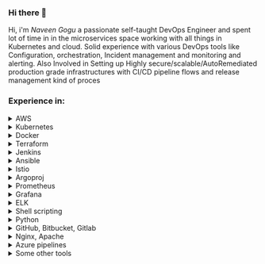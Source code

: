 ### Hi there 👋

Hi, i'm *Naveen Gogu* a passionate self-taught DevOps Engineer and spent lot of time in in the microservices space working with all things in Kubernetes and cloud. Solid experience with various DevOps tools like Configuration, orchestration, Incident management and monitoring and alerting. Also Involved in Setting up Highly secure/scalable/AutoRemediated production grade infrastructures with CI/CD pipeline flows and release management kind of proces

### Experience in:

<details>
  <summary>AWS</summary>

  - Deep understanding of AWS cloud architecture, services, and best practices.
  - Proven ability to design and implement highly available, scalable, and fault-tolerant AWS infrastructure.
  - Extensive experience in automating AWS workflows using tools like CloudFormation and Terraform.
  - Proficiency in managing AWS services like EC2, S3, RDS, Lambda, and DynamoDB.
  - Experience in implementing AWS security best practices, including IAM policies and VPC networking.
  - Knowledge of AWS monitoring and logging services, including CloudWatch and CloudTrail.
  - Ability to optimize AWS resource utilization and performance, including cost optimization.
  - Experience in deploying and managing AWS infrastructure using infrastructure-as-code principles.
  - Knowledge of AWS serverless architectures and best practices, including Lambda and API Gateway.
  - Proficiency in deploying and managing AWS containers using services like ECS and EKS.
  - Understanding of AWS networking options, including VPC peering and VPN connections.
  - Ability to troubleshoot and resolve complex AWS issues in production environments.
  - Experience in implementing disaster recovery and backup strategies in AWS.
  - Ability to deploy and manage AWS services on different operating systems and platforms.
  - Knowledge of AWS DevOps best practices and tools, including CodePipeline and CodeDeploy.  
</details>


<details>
  <summary>Kubernetes</summary>
    - Deep understanding of Kubernetes architecture, components, and best practices.
    - Proven ability to design and deploy highly available, scalable, and fault-tolerant Kubernetes clusters.
    - Experience in automating Kubernetes workflows using tools like Helm and Kustomize.
    - Proficiency in managing Kubernetes resources using Kubernetes API and kubectl command-line tool.
    - Knowledge of Kubernetes networking and service discovery, including DNS and load balancing.
    - Experience in optimizing Kubernetes resource utilization and performance, including pod and node autoscaling.
    - Understanding of Kubernetes security best practices, including RBAC and network policies.
    - Ability to deploy and manage Kubernetes storage solutions, including PVs, PVCs, and StorageClasses.
    - Knowledge of Kubernetes observability tools and best practices, including Prometheus and Grafana.
    - Experience in deploying and managing Kubernetes workloads using different deployment strategies, such as rolling updates and blue-green deployments.
    - Proficiency in using Kubernetes to manage containerized applications, including Docker and containerd.
    - Ability to troubleshoot and resolve complex Kubernetes issues in production environments.
    - Knowledge of Kubernetes best practices for CI/CD pipelines and GitOps workflows.
    - Experience in integrating Kubernetes with other DevOps tools and platforms, such as GitLab and Jenkins.
    - Understanding of Kubernetes ecosystem and related technologies, including Istio, Knative, and OpenShift.  
</details>

<details>
  <summary>Docker</summary>
    - Deep understanding of Docker architecture and components, including Docker Engine, Registry, and Compose.
    - Proven ability to design and deploy Dockerized applications in production environments.
    - Experience in creating and managing Docker images using Dockerfile and Docker Hub.
    - Proficiency in deploying and managing Docker containers using Docker CLI and Docker Swarm.
    - Knowledge of Docker networking and service discovery, including Docker DNS and load balancing.
    - Experience in optimizing Docker resource utilization and performance, including container orchestration and auto-scaling.
    - Understanding of Docker security best practices, including container hardening and secrets management.
    - Ability to deploy and manage Docker storage solutions, including volumes and volume drivers.
    - Knowledge of Docker observability tools and best practices, including Prometheus and Grafana.
    - Experience in integrating Docker with other DevOps tools and platforms, such as Jenkins and Kubernetes.
    - Proficiency in using Docker to manage containerized applications, including Kubernetes and Mesos.
    - Ability to troubleshoot and resolve complex Docker issues in production environments.
    - Knowledge of Docker best practices for CI/CD pipelines and GitOps workflows.
    - Experience in using Docker to deploy microservices and serverless applications.
    - Understanding of Docker ecosystem and related technologies, including Docker Compose, Docker Swarm, and Docker Enterprise.  
</details>

<details>
  <summary>Terraform</summary>
    - Deep understanding of Terraform architecture and concepts, including resources, providers, and state.
    - Proven ability to design and deploy infrastructure using Terraform modules and templates.
    - Experience in managing infrastructure as code using Terraform best practices.
    - Proficiency in using Terraform CLI to create, plan, and apply infrastructure changes.
    - Knowledge of Terraform state management and locking mechanisms.
    - Experience in using Terraform to manage cloud infrastructure, including AWS, Azure, and Google Cloud.
    - Understanding of Terraform security best practices, including remote state storage and secrets management.
    - Ability to deploy and manage Terraform modules and templates in production environments.
    - Knowledge of Terraform observability tools and best practices, including monitoring and logging.
    - Experience in integrating Terraform with other DevOps tools and platforms, such as Jenkins and Kubernetes.
    - Proficiency in using Terraform to create and manage multi-cloud and hybrid cloud environments.
    - Ability to troubleshoot and resolve complex Terraform issues in production environments.
    - Knowledge of Terraform best practices for CI/CD pipelines and GitOps workflows.
    - Experience in using Terraform to automate infrastructure testing and validation.
    - Understanding of Terraform ecosystem and related technologies, including Packer and Vault.  
</details>

<details>
  <summary>Jenkins</summary>
    - Extensive experience in installing, configuring, and managing Jenkins in complex enterprise environments.
    - Deep understanding of Jenkins architecture, including masters, agents, and pipelines.
    - Proficiency in creating and managing Jenkins jobs and pipelines using Jenkinsfile and Blue Ocean.
    - Knowledge of Jenkins security best practices, including authentication, authorization, and role-based access control.
    - Experience in using Jenkins to automate CI/CD pipelines, including code building, testing, and deployment.
    - Proven ability to integrate Jenkins with other DevOps tools and platforms, such as GitHub, Docker, Kubernetes, and AWS.
    - Understanding of Jenkins observability tools and best practices, including monitoring and logging.
    - Experience in using Jenkins to manage distributed and scalable infrastructure environments.
    - Knowledge of Jenkins best practices for configuration management and version control.
    - Ability to troubleshoot and resolve complex Jenkins issues in production environments.
    - Proficiency in using Jenkins plugins to extend functionality and automate workflows.
    - Experience in creating and managing Jenkins build agents and clusters.
    - Knowledge of Jenkins ecosystem and related technologies, including Jenkins X and Jenkins Configuration as Code (JCasC).
    - Understanding of Jenkins best practices for DevOps automation, including GitOps and Infrastructure as Code (IaC).
    - Ability to mentor and train junior DevOps engineers on Jenkins best practices and techniques.  
</details>

<details>
  <summary>Ansible</summary>
    - Extensive experience in using Ansible for configuration management, orchestration, and automation in complex enterprise environments.
    - Proficiency in creating Ansible playbooks and roles for managing infrastructure, applications, and services.
    - Knowledge of Ansible inventory, including dynamic inventory and host patterns.
    - Experience in using Ansible modules to manage different types of systems, including Linux, Windows, and cloud environments.
    - Understanding of Ansible best practices, including idempotency, error handling, and role separation.
    - Ability to integrate Ansible with other DevOps tools and platforms, such as Docker, Kubernetes, and AWS.
    - Experience in using Ansible Tower to manage and scale Ansible deployments in large enterprise environments.
    - Knowledge of Ansible observability tools and best practices, including logging and monitoring.
    - Proficiency in using Ansible to manage distributed and scalable infrastructure environments.
    - Ability to troubleshoot and resolve complex Ansible issues in production environments.
    - Experience in creating and managing Ansible collections and roles.
    - Knowledge of Ansible ecosystem and related technologies, including Ansible Galaxy and Ansible Automation Platform.
    - Understanding of Ansible best practices for DevOps automation, including GitOps and Infrastructure as Code (IaC).
    - Ability to mentor and train junior DevOps engineers on Ansible best practices and techniques.
    - Excellent communication skills and ability to work collaboratively with cross-functional teams to design and implement Ansible-based solutions.  
</details>

<details>
  <summary>Istio</summary>
    - Extensive experience in deploying and managing Istio service mesh in complex microservices architectures.
    - Proficiency in configuring Istio components, including ingress and egress gateways, sidecars, and service entries.
    - Knowledge of Istio observability tools, including Prometheus, Grafana, and Jaeger.
    - Experience in using Istio to manage traffic routing, load balancing, and fault tolerance in microservices environments.
    - Ability to integrate Istio with other DevOps tools and platforms, such as Kubernetes, Docker, and AWS.
    - Understanding of Istio security features, including mTLS, RBAC, and mutual TLS authentication.
    - Proficiency in using Istio to manage distributed and scalable infrastructure environments.
    - Ability to troubleshoot and resolve complex Istio issues in production environments.
    - Experience in creating and managing Istio custom resources, including Virtual Services and Destination Rules.
    - Knowledge of Istio ecosystem and related technologies, including Envoy proxy and Kubernetes.
    - Understanding of Istio best practices for DevOps automation, including GitOps and Infrastructure as Code (IaC).
    - Ability to mentor and train junior DevOps engineers on Istio best practices and techniques.
    - Excellent communication skills and ability to work collaboratively with cross-functional teams to design and implement Istio-based solutions.
    - Proficiency in using Istio to manage service-to-service communication and API gateways.
    - Knowledge of Istio architecture and internals, including Mixer, Pilot, and Citadel.  
</details>

<details>
  <summary>Argoproj</summary>
    - Experience in deploying, managing and scaling complex workflows with Argo Workflows.
    - Knowledge of Argo CD for continuous delivery and GitOps workflows.
    - Proficiency in integrating Argo Workflows and Argo CD with Kubernetes, Docker and other DevOps tools.
    - Ability to create and manage custom Argo Workflows templates and workflows.
    - Experience in implementing Argo Workflows in CI/CD pipelines.
    - Knowledge of Argo Rollouts for canary releases and blue-green deployments.
    - Ability to automate the management of Argo Workflows using Infrastructure as Code (IaC) principles.
    - Understanding of the Argo Workflows architecture and its components.
    - Experience in troubleshooting and resolving complex issues with Argo Workflows in production environments.
    - Proficiency in using Argo Workflows to manage big data and machine learning workflows.
    - Ability to design and implement Argo Workflows for optimal performance and scalability.
    - Knowledge of Argo Events for event-driven automation and integration with external systems.
    - Ability to mentor and train junior DevOps engineers on Argo Workflows and Argo CD best practices.
    - Excellent communication skills and ability to work collaboratively with cross-functional teams to design and implement Argo-based solutions.
    - Proficiency in using Argo Workflows to manage and orchestrate complex and distributed systems.  
</details>

<details>
  <summary>Prometheus</summary>
    -Proficiency in designing, deploying and managing Prometheus monitoring systems for large-scale production environments.
    -Knowledge of Prometheus query language (PromQL) and its use in defining and monitoring custom metrics.
    -Experience in configuring and customizing Prometheus alerting rules and notifications for proactive monitoring and incident response.
    -Proficiency in integrating Prometheus with Kubernetes and other DevOps tools for automated deployment and monitoring.
    -Ability to design and implement complex Grafana dashboards and visualizations using Prometheus metrics.
    -Knowledge of Prometheus federation for distributed monitoring across multiple clusters and data centers.
    -Experience in scaling Prometheus clusters for high availability and performance.
    -Ability to troubleshoot and resolve complex issues with Prometheus in production environments.
    -Proficiency in using Prometheus to monitor and analyze system performance, resource utilization and capacity planning.
    -Knowledge of Prometheus exporters for monitoring third-party services and applications.
    -Ability to automate Prometheus management and configuration using Infrastructure as Code (IaC) principles.
    -Experience in using Prometheus for log monitoring and analysis.
    -Knowledge of Prometheus best practices for security, data retention and backup and recovery.
    -Ability to mentor and train junior DevOps engineers on Prometheus best practices and implementation.
    -Excellent communication skills and ability to work collaboratively with cross-functional teams to design and implement Prometheus-based monitoring solutions.  
</details>


<details>
  <summary>Grafana</summary>
    - Proficiency in designing and implementing complex Grafana dashboards and visualizations for monitoring and analysis of large-scale production environments.
    - Knowledge of various data sources supported by Grafana, including Prometheus, Elasticsearch, InfluxDB, and Graphite.
    - Ability to create custom data sources and plugins to extend Grafana's functionality.
    - Experience in integrating Grafana with other DevOps tools such as Kubernetes, Docker, Jenkins, and Ansible for automated monitoring and analysis.
    - Proficiency in designing and implementing alerts and notifications in Grafana for proactive monitoring and incident response.
    - Knowledge of Grafana's security features and best practices for secure access and data protection.
    - Ability to scale Grafana horizontally for high availability and performance.
    - Experience in troubleshooting and resolving complex issues with Grafana in production environments.
    - Proficiency in using Grafana for log monitoring and analysis.
    - Knowledge of Grafana best practices for data retention, backup and recovery.
    - Ability to automate Grafana configuration and management using Infrastructure as Code (IaC) principles.
    - Experience in mentoring and training junior DevOps engineers on Grafana best practices and implementation.
    - Strong communication skills and ability to collaborate with cross-functional teams to design and implement Grafana-based monitoring solutions.
    - Knowledge of Grafana's latest features and updates, and ability to apply them in real-world scenarios.
    - Experience in using Grafana for performance analysis, capacity planning, and resource utilization monitoring.  
</details>

<details>
  <summary>ELK</summary>
    - Proficiency in designing and implementing complex ELK-based log management and analysis systems for large-scale production environments.
    - Knowledge of Elasticsearch as a scalable and high-performance search and analytics engine, including advanced querying and indexing techniques.
    - Experience in using Logstash as a log ingestion and parsing tool, and ability to customize Logstash filters for parsing different log formats.
    - Ability to design and implement Kibana dashboards and visualizations for log analysis and monitoring.
    - Proficiency in integrating ELK with other DevOps tools such as Kubernetes, Docker, Jenkins, and Ansible for automated log collection and analysis.
    - Knowledge of Elasticsearch's security features and best practices for secure access and data protection.
    - Ability to scale ELK horizontally for high availability and performance.
    - Experience in troubleshooting and resolving complex issues with ELK in production environments.
    - Proficiency in using ELK for log monitoring, analysis, and troubleshooting.
    - Knowledge of ELK best practices for data retention, backup and recovery.
    - Ability to automate ELK configuration and management using Infrastructure as Code (IaC) principles.
    - Experience in mentoring and training junior DevOps engineers on ELK best practices and implementation.
    - Strong communication skills and ability to collaborate with cross-functional teams to design and implement ELK-based log management solutions.
    - Knowledge of ELK's latest features and updates, and ability to apply them in real-world scenarios.
    - Experience in using ELK for compliance and regulatory requirements, such as PCI-DSS, HIPAA, and GDPR.  
</details>

<details>
  <summary>Shell scripting</summary>
    - Expertise in shell scripting with Bash, Python, and Perl, to automate routine tasks, build and deploy applications, and monitor system performance.
    - Experience with command-line interfaces (CLIs) on Linux and Unix systems, including creating and customizing shell scripts to automate system administration tasks, file management, and system monitoring.
    - Proficiency in shell scripting languages, including Bash, to create scripts for automation of complex tasks such as backup, restore, and data migration.
    - Understanding of shell scripting best practices such as parameterization, error handling, input validation, and logging to ensure code quality and maintainability.
    - Knowledge of system utilities such as grep, sed, awk, and other regular expression tools to manipulate and parse text data in scripts.
    - Familiarity with Unix system administration and management, including file systems, user management, network configuration, and system performance tuning.
    - Experience in creating and maintaining shell scripts for DevOps tasks such as automating deployments, configuring infrastructure, and creating Docker containers.
    - Proficiency in writing shell scripts for automating build and deployment pipelines for CI/CD processes.
    - Knowledge of using shell scripts to automate the deployment of configuration files and system settings across multiple servers and environments.
    - Expertise in creating shell scripts to automate infrastructure management and configuration using tools such as Terraform and Ansible.
    - Understanding of version control systems such as Git and SVN for managing and tracking changes in scripts and configurations.
    - Familiarity with testing frameworks such as Bats and Shunit2 for creating automated tests to ensure the quality and stability of shell scripts.
    - Strong debugging skills to troubleshoot issues with shell scripts and system configurations.
    - Ability to work with other DevOps tools and technologies such as Kubernetes, Docker, AWS, and Jenkins, using shell scripting to automate and orchestrate these tools.
    - Excellent communication skills and ability to collaborate with development and operations teams to identify requirements and create efficient, scalable shell scripts.  
</details>

<details>
  <summary>Python</summary>
    - Extensive experience in Python programming for automating tasks and developing efficient solutions for complex problems.
    - In-depth knowledge of Python libraries and frameworks like NumPy, Pandas, Matplotlib, Flask, and Django.
    - Expertise in developing custom Python scripts and modules for data manipulation, data analysis, and data visualization.
    - Proficient in developing automation scripts for configuration management, deployment, and monitoring using tools like Ansible, Fabric, and SaltStack.
    - Expertise in developing RESTful APIs and integrating different services using Python-based frameworks like Flask and Django.
    - Familiarity with different databases like MySQL, PostgreSQL, and MongoDB and experience in interacting with them using Python libraries like SQLAlchemy and PyMongo.
    - Knowledge of developing and maintaining AWS Lambda functions using Python and integrating them with different AWS services.
    - Experience in working with Python-based containerization tools like Docker and Kubernetes for packaging, deploying, and scaling Python applications.
    - Proficient in using Python-based testing frameworks like Pytest and unittest for automated testing and debugging.
    - Familiarity with machine learning and artificial intelligence libraries in Python like TensorFlow and PyTorch for developing ML-based solutions.
    - Experience in developing and deploying serverless applications on AWS using Python and AWS services like AWS Lambda, API Gateway, and DynamoDB.
    - Proficient in developing and deploying Python-based microservices architecture using tools like Flask, Kubernetes, and Docker.
    - Ability to write clean, efficient, and maintainable Python code following coding standards and best practices.
    - Experience in contributing to open-source Python projects and libraries and familiarity with using Git and GitHub for version control.
    - Good understanding of different software development methodologies like Agile and Waterfall and experience in working with cross-functional teams in an Agile environment.  
</details>

<details>
  <summary>GitHub, Bitbucket, Gitlab</summary>
GitHub:
    - Proficient in using GitHub for version control and collaborative development of software projects
    - Expertise in setting up and configuring GitHub repositories, branches, and pull requests for efficient development workflows
    - Experience in integrating GitHub with CI/CD pipelines for automated builds, testing, and deployment
    - Skilled in managing GitHub issues, milestones, and project boards for effective project management and team collaboration
    - Knowledgeable in using GitHub Actions for automating workflows and deploying to cloud services

Bitbucket:

    - Proficient in using Bitbucket for version control and collaborative development of software projects
    - Expertise in setting up and configuring Bitbucket repositories, branches, and pull requests for efficient development workflows
    - Experience in integrating Bitbucket with CI/CD pipelines for automated builds, testing, and deployment
    - Skilled in managing Bitbucket issues, milestones, and project boards for effective project management and team collaboration
    - Knowledgeable in using Bitbucket Pipelines for automating workflows and deploying to cloud services

GitLab:

    - Proficient in using GitLab for version control and collaborative development of software projects
    - Expertise in setting up and configuring GitLab repositories, branches, and merge requests for efficient development workflows
    - Experience in integrating GitLab with CI/CD pipelines for automated builds, testing, and deployment
    - Skilled in managing GitLab issues, milestones, and project boards for effective project management and team collaboration
    - Knowledgeable in using GitLab CI/CD for automating workflows and deploying to cloud services  
</details>

<details>
  <summary>Nginx, Apache</summary>
Nginx:

    - Extensive experience in configuring and deploying Nginx as a high-performance reverse proxy, load balancer, and web server.
    - Expertise in tuning Nginx for optimal performance, scalability, and reliability in high-traffic environments.
    - Proficient in configuring Nginx to handle SSL/TLS termination, HTTP/2, WebSocket, and other advanced protocols.
    - Solid understanding of Nginx's caching mechanism and its integration with content delivery networks (CDNs).
    - Experience in implementing Nginx as a front-end proxy for microservices-based architectures and serverless applications.
    - Familiarity with Nginx's configuration language, regular expressions, and Lua scripting.
    - Skilled in monitoring Nginx performance metrics using tools such as Prometheus, Grafana, and ELK.
    - Knowledge of Nginx security best practices, including securing Nginx itself, its SSL/TLS configurations, and its interaction with backend servers.
    - Experience in configuring Nginx as a reverse proxy for various backend technologies, including Tomcat, Node.js, and Django.

Apache:

    - Extensive experience in configuring and deploying Apache as a high-performance web server, reverse proxy, and load balancer.
    - Expertise in tuning Apache for optimal performance, scalability, and reliability in high-traffic environments.
    - Proficient in configuring Apache to handle SSL/TLS termination, virtual hosting, and other advanced features.
    - Solid understanding of Apache's modules, including mod_rewrite, mod_proxy, mod_ssl, and mod_security.
    - Experience in implementing Apache as a front-end proxy for microservices-based architectures and serverless applications.
    - Familiarity with Apache's configuration language, regular expressions, and scripting using PHP, Python, and Perl.
    - Skilled in monitoring Apache performance metrics using tools such as Prometheus, Grafana, and ELK.
    - Knowledge of Apache security best practices, including securing Apache itself, its SSL/TLS configurations, and its interaction with backend servers.
    - Experience in configuring Apache as a reverse proxy for various backend technologies, including Tomcat, Node.js, and Django.  
</details>

<details>
  <summary>Azure pipelines</summary>
    - Azure Pipelines is a cloud-based continuous integration and continuous delivery (CI/CD) service offered by Microsoft Azure. It helps automate the build, test, and deployment of applications to any platform or cloud.
    - It supports several programming languages, frameworks, and platforms, including .NET, Java, Node.js, PHP, Python, Ruby, and Docker.
    - Azure Pipelines provides flexible deployment models, including rolling, blue-green, canary, and staged deployments, to ensure that updates are delivered smoothly and without downtime.
    - It integrates with other Azure services, such as Azure Kubernetes Service (AKS), Azure Web Apps, and Azure Functions, to enable easy deployment and scaling of applications.
    - Azure Pipelines offers customizable workflows, enabling developers to create their own pipelines that can include multiple stages, tasks, and scripts.
    - It provides detailed reporting and analytics, including test results, code coverage, and deployment history, to help teams monitor the performance and quality of their applications.
    - Azure Pipelines includes built-in security features, such as role-based access control (RBAC), secrets management, and vulnerability scanning, to ensure that applications are deployed securely and comply with industry regulations.
    - It supports integration with popular source code management systems, including GitHub, Bitbucket, and GitLab, enabling developers to easily configure and manage their pipelines from within their code repositories.
    - Azure Pipelines also provides extensive documentation, training resources, and community support to help users get started and troubleshoot any issues they may encounter.
    - It offers both cloud-hosted and self-hosted options, allowing teams to choose the deployment model that best suits their needs.
    - Azure Pipelines integrates with other DevOps tools, such as Terraform, Ansible, and Docker, to provide a seamless end-to-end DevOps experience.
    - It supports both continuous integration (CI) and continuous delivery (CD) workflows, enabling teams to automate the entire software development lifecycle.
    - Azure Pipelines provides extensive scalability, enabling teams to deploy applications to any number of servers or containers, regardless of the size or complexity of their infrastructure.
    - It offers support for multiple operating systems and platforms, including Windows, Linux, and macOS, ensuring that applications can be deployed to any environment.
    - Azure Pipelines integrates with Azure DevOps, a comprehensive suite of DevOps tools offered by Microsoft, enabling teams to manage their entire software development lifecycle from a single platform.  
</details>


<details>
  <summary>Some other tools</summary>
    - Zendutly 
    - Jira boards 
    - Ingress 
    - SSL 
    - Trivy 
    - Jmeter 
    - Locust 
    - Consul 
    - H vault 
    - OVPN 
    - Kafka 
    - Mongo Atlas 
    - Tomcat 
    - Maven 
    - Ant 
    - CloudFormation 
    - Vagrant 
    - Helm 
    - keycloak and more...  
</details>
